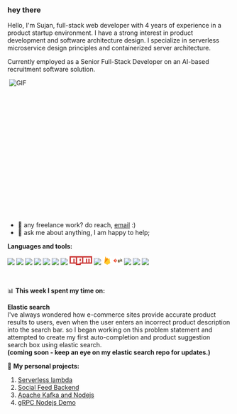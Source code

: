 ### hey there 

Hello, I'm Sujan, full-stack web developer with 4 years of experience in a product startup environment. I have a strong interest in product development and software architecture design. I specialize in serverless microservice design principles and containerized server architecture.

Currently employed as a Senior Full-Stack Developer on an AI-based recruitment software solution.

 <img align="right" alt="GIF" src="https://github.com/abhisheknaiidu/abhisheknaiidu/blob/master/code.gif?raw=true" width="500" height="320" />
  
- 💼 any freelance work? do reach, [email](mailto:sujanb.poojary@gmail.com) :)
- 💬 ask me about anything, I am happy to help;

**Languages and tools:**  

<code><img height="20" src="https://img.shields.io/badge/JavaScript-323330?style=for-the-badge&logo=javascript&logoColor=F7DF1E"></code>
<code><img height="20" src="https://img.shields.io/badge/TypeScript-007ACC?style=for-the-badge&logo=typescript&logoColor=white"></code>
<code><img height="20" src="https://img.shields.io/badge/Node.js-339933?style=for-the-badge&logo=nodedotjs&logoColor=white"></code>
<code><img height="20" src="https://img.shields.io/badge/React-20232A?style=for-the-badge&logo=react&logoColor=61DAFB"></code>
<code><img height="20" src="https://img.shields.io/badge/Express.js-000000?style=for-the-badge&logo=express&logoColor=white"></code>
<code><img height="20" src="https://img.shields.io/badge/PostgreSQL-316192?style=for-the-badge&logo=postgresql&logoColor=white"></code>
<code><img height="20" src="https://img.shields.io/badge/MongoDB-4EA94B?style=for-the-badge&logo=mongodb&logoColor=white"></code>
<code><img height="20" src="https://github.com/MarioTerron/logo-images/blob/master/logos/npm.png?raw=true"></code>
<code><img height="20" src="https://img.shields.io/badge/kubernetes-326ce5.svg?&style=for-the-badge&logo=kubernetes&logoColor=white"></code>
<code><img height="20" src="https://raw.githubusercontent.com/github/explore/80688e429a7d4ef2fca1e82350fe8e3517d3494d/topics/firebase/firebase.png"></code>
<code><img height="20" src="https://raw.githubusercontent.com/github/explore/80688e429a7d4ef2fca1e82350fe8e3517d3494d/topics/git/git.png"></code>
<code><img height="20" src="https://i.imgur.com/VyjCJuz.png"></code>
<code><img height="20" src="https://img.shields.io/badge/Amazon_AWS-FF9900?style=for-the-badge&logo=amazonaws&logoColor=white"></code>
<code><img height="20" src="https://img.shields.io/badge/Nginx-009639?style=for-the-badge&logo=nginx&logoColor=white"></code>


<br/>

📊 **This week I spent my time on:**
<!--START_SECTION:waka-->
**Elastic search** <br/>
I've always wondered how e-commerce sites provide accurate product results to users, even when the user enters an incorrect product description into the search bar.
so I began working on this problem statement and attempted to create my first auto-completion and product suggestion search box using elastic search.<br/>
**(coming soon - keep an eye on my elastic search repo for updates.)**
<!--END_SECTION:waka-->

🚧 **My personal projects:**
<!-- TODO-IST:START -->
1. [Serverless lambda](https://github.com/ninjasujan/aws-serverless)
2. [Social Feed Backend](https://github.com/ninjasujan/social-feed-backend)
3. [Apache Kafka and Nodejs](https://github.com/ninjasujan/apache-kafka)
4. [gRPC Nodejs Demo](https://github.com/ninjasujan/gRPC-demo)
<!-- TODO-IST:END -->
